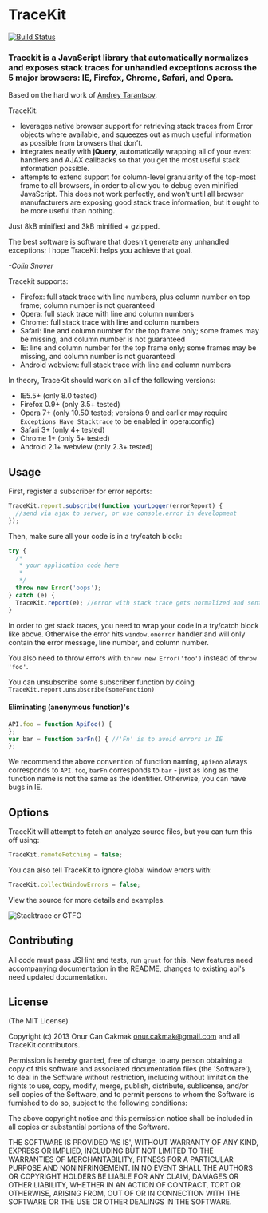 TraceKit
========

[![Build Status](https://travis-ci.org/occ/TraceKit.png?branch=master)](https://travis-ci.org/occ/TraceKit)

### Tracekit is a JavaScript library that automatically normalizes and exposes stack traces for unhandled exceptions across the 5 major browsers: IE, Firefox, Chrome, Safari, and Opera. ###

Based on the hard work of [Andrey Tarantsov](http://www.tarantsov.com/).

TraceKit:

* leverages native browser support for retrieving stack traces from Error objects where available, and squeezes out as much useful information as possible from browsers that don’t. 
* integrates neatly with **jQuery**, automatically wrapping all of your event handlers and AJAX callbacks so that you get the most useful stack information possible.
* attempts to extend support for column-level granularity of the top-most frame to all browsers, in order to allow you to debug even minified JavaScript. This does not work perfectly, and won’t until all browser manufacturers are exposing good stack trace information, but it ought to be more useful than nothing.

Just 8kB minified and 3kB minified + gzipped.

The best software is software that doesn’t generate any unhandled exceptions; I hope TraceKit helps you achieve that goal.

*-Colin Snover*

Tracekit supports:

* Firefox:         full stack trace with line numbers, plus column number on top frame; column number is not guaranteed
* Opera:           full stack trace with line and column numbers
* Chrome:          full stack trace with line and column numbers
* Safari:          line and column number for the top frame only; some frames  may be missing, and column number is not guaranteed
* IE:              line and column number for the top frame only; some frames may be missing, and column number is not guaranteed
* Android webview: full stack trace with line and column numbers

In theory, TraceKit should work on all of the following versions:

* IE5.5+ (only 8.0 tested)
* Firefox 0.9+ (only 3.5+ tested)
* Opera 7+ (only 10.50 tested; versions 9 and earlier may require `Exceptions Have Stacktrace` to be enabled in opera:config)
* Safari 3+ (only 4+ tested)
* Chrome 1+ (only 5+ tested)
* Android 2.1+ webview (only 2.3+ tested)

## Usage

First, register a subscriber for error reports:
```javascript
TraceKit.report.subscribe(function yourLogger(errorReport) {
  //send via ajax to server, or use console.error in development
});
```

Then, make sure all your code is in a try/catch block:
```javascript
try {
  /*
   * your application code here
   *
   */
  throw new Error('oops');
} catch (e) {
  TraceKit.report(e); //error with stack trace gets normalized and sent to subscriber
}
```

In order to get stack traces, you need to wrap your code in a try/catch block like above. Otherwise the error hits `window.onerror` handler and will only contain the error message, line number, and column number.

You also need to throw errors with `throw new Error('foo')` instead of `throw 'foo'`.

You can unsubscribe some subscriber function by doing `TraceKit.report.unsubscribe(someFunction)`

#### Eliminating (anonymous function)'s

```javascript
API.foo = function ApiFoo() {
};
var bar = function barFn() { //'Fn' is to avoid errors in IE
};
```

We recommend the above convention of function naming, `ApiFoo` always corresponds to `API.foo`, `barFn` corresponds to `bar` - just as long as the function name is not the same as the identifier. Otherwise, you can have bugs in IE.

## Options

TraceKit will attempt to fetch an analyze source files, but you can turn this off using:

```javascript
TraceKit.remoteFetching = false;
```

You can also tell TraceKit to ignore global window errors with:

```javascript
TraceKit.collectWindowErrors = false;
```

View the source for more details and examples.

![Stacktrace or GTFO](http://i.imgur.com/jacoj.jpg)

## Contributing

All code must pass JSHint and tests, run `grunt` for this. New features need accompanying documentation in the README, changes to existing api's need updated documentation.

## License

(The MIT License)

Copyright (c) 2013 Onur Can Cakmak <onur.cakmak@gmail.com> and all TraceKit contributors.

Permission is hereby granted, free of charge, to any person obtaining a copy of this software and associated documentation files (the 'Software'), to deal in the Software without restriction, including without limitation the rights to use, copy, modify, merge, publish, distribute, sublicense, and/or sell copies of the Software, and to permit persons to whom the Software is furnished to do so, subject to the following conditions:

The above copyright notice and this permission notice shall be included in all copies or substantial portions of the Software.

THE SOFTWARE IS PROVIDED 'AS IS', WITHOUT WARRANTY OF ANY KIND, EXPRESS OR IMPLIED, INCLUDING BUT NOT LIMITED TO THE WARRANTIES OF MERCHANTABILITY, FITNESS FOR A PARTICULAR PURPOSE AND NONINFRINGEMENT. IN NO EVENT SHALL THE AUTHORS OR COPYRIGHT HOLDERS BE LIABLE FOR ANY CLAIM, DAMAGES OR OTHER LIABILITY, WHETHER IN AN ACTION OF CONTRACT, TORT OR OTHERWISE, ARISING FROM, OUT OF OR IN CONNECTION WITH THE SOFTWARE OR THE USE OR OTHER DEALINGS IN THE SOFTWARE.
